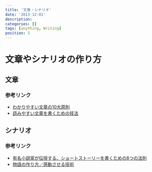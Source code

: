 ```yaml
---
title: '文章・シナリオ'
date: '2013-12-01'
description:
categories: []
tags: [anything, Writing]
position: 5
---
```


# 文章やシナリオの作り方

## 文章

### 参考リンク

- [わかりやすい文章の10大原則](http://support.bizyou.jp/column/web_writing/vol2.php)
- [読みやすい文章を書くための技法](http://ryoanna.hatenablog.com/entry/20100824/1282660678)


## シナリオ

### 参考リンク

- [有名小説家が伝授する、ショートストーリーを書くための8つの法則](http://www.lifehacker.jp/2010/11/101112tips_writing_fiction.html)
- [物語の作り方／感動させる技術](http://rootport.hateblo.jp/entry/20140311/1394554663)


<br/><br/><br/>

